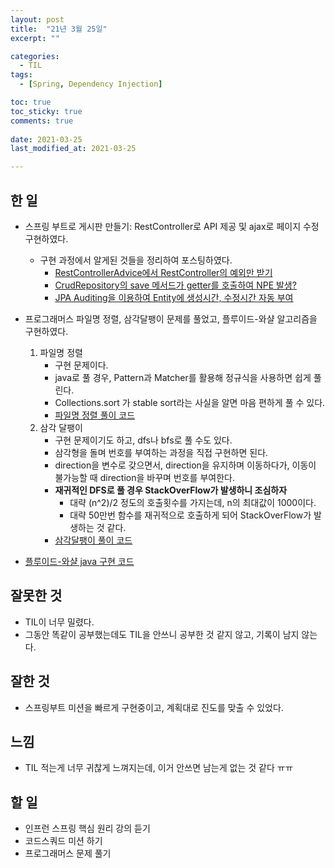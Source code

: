 ```yaml
---
layout: post
title:  "21년 3월 25일"
excerpt: ""

categories:
  - TIL
tags:
  - [Spring, Dependency Injection]

toc: true
toc_sticky: true
comments: true
 
date: 2021-03-25
last_modified_at: 2021-03-25

---
```


## 한 일

- 스프링 부트로 게시판 만들기: RestController로 API 제공 및 ajax로 페이지 수정 구현하였다.

  - 구현 과정에서 알게된 것들을 정리하여 포스팅하였다.
    - [RestControllerAdvice에서 RestController의 예외만 받기](https://isaac56.github.io/til/2021/03/25/RestControllerAdvice_only_handle_RestController.html)
    - [CrudRepository의 save 메서드가 getter를 호출하여 NPE 발생?](https://isaac56.github.io/jpa/2021/03/25/JPA-bug-report1.html)
    - [JPA Auditing을 이용하여 Entity에 생성시간, 수정시간 자동 부여](https://isaac56.github.io/jpa/2021/03/25/JPA-Auditing.html)

- 프로그래머스 파일명 정렬, 삼각달팽이 문제를 풀었고, 플루이드-와샬 알고리즘을 구현하였다.

  1. 파일명 정렬
     - 구현 문제이다.
     - java로 풀 경우, Pattern과 Matcher를 활용해 정규식을 사용하면 쉽게 풀린다.
     - Collections.sort 가 stable sort라는 사실을 알면 마음 편하게 풀 수 있다.
     - [파일명 정렬 풀이 코드](https://github.com/isaac56/Algorithm_Java/blob/master/src/programmers/%ED%8C%8C%EC%9D%BC%EB%AA%85%EC%A0%95%EB%A0%AC.java)
  2. 삼각 달팽이
     - 구현 문제이기도 하고, dfs나 bfs로 풀 수도 있다.
     - 삼각형을 돌며 번호를 부여하는 과정을 직접 구현하면 된다.
     - direction을 변수로 갖으면서, direction을 유지하며 이동하다가, 이동이 불가능할 때 direction을 바꾸며 번호를 부여한다.
     - **재귀적인 DFS로 풀 경우 StackOverFlow가 발생하니 조심하자**
       - 대략 (n^2)/2 정도의 호출횟수를 가지는데, n의 최대값이 1000이다.
       - 대략 50만번 함수를 재귀적으로 호출하게 되어 StackOverFlow가 발생하는 것 같다.
     - [삼각달팽이 풀이 코드](https://github.com/isaac56/Algorithm_Java/blob/master/src/programmers/%EC%82%BC%EA%B0%81%EB%8B%AC%ED%8C%BD%EC%9D%B4.java)

- [플루이드-와샬 java 구현 코드](https://github.com/isaac56/Algorithm_Java/blob/master/src/basic/Floyd_warshall.java)

  

## 잘못한 것

- TIL이 너무 밀렸다.
- 그동안 똑같이 공부했는데도 TIL을 안쓰니 공부한 것 같지 않고, 기록이 남지 않는다.

## 잘한 것

- 스프링부트 미션을 빠르게 구현중이고, 계획대로 진도를 맞출 수 있었다.

## 느낌

- TIL 적는게 너무 귀찮게 느껴지는데, 이거 안쓰면 남는게 없는 것 같다 ㅠㅠ

## 할 일

- 인프런 스프링 핵심 원리 강의 듣기
- 코드스쿼드 미션 하기
- 프로그래머스 문제 풀기

